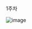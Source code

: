 1주차

![image](https://user-images.githubusercontent.com/74086829/230268579-d6556ad5-ee8c-47d3-bb51-09a87c15ed73.png)
